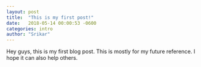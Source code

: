 ```yaml
---
layout: post
title:  "This is my first post!"
date:   2018-05-14 00:00:53 -0600
categories: intro
author: "Srikar"
---
```


Hey guys, this is my first blog post. This is mostly for my future reference. I hope it can also help others.

